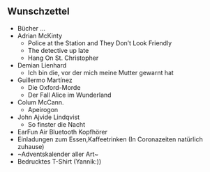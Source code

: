 ## Wunschzettel
* Bücher ...
 * Adrian McKinty
   * Police at the Station and They Don’t Look Friendly
   * The detective up late
   * Hang On St. Christopher
 * Demian Lienhard 
   * Ich bin die, vor der mich meine Mutter gewarnt hat
 * Guillermo Martínez
   * Die Oxford-Morde
   * Der Fall Alice im Wunderland
 * Colum McCann.
   * Apeirogon 
 * John Ajvide Lindqvist
   * So finster die Nacht
* EarFun Air Bluetooth Kopfhörer
* Einladungen zum Essen,Kaffeetrinken (In Coronazeiten natürlich zuhause)
* ~Adventskalender aller Art~
* Bedrucktes T-Shirt (Yannik:))
